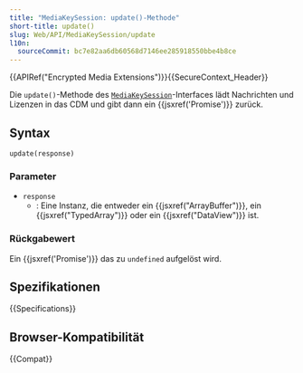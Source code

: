 ```yaml
---
title: "MediaKeySession: update()-Methode"
short-title: update()
slug: Web/API/MediaKeySession/update
l10n:
  sourceCommit: bc7e82aa6db60568d7146ee285918550bbe4b8ce
---
```


{{APIRef("Encrypted Media Extensions")}}{{SecureContext_Header}}

Die `update()`-Methode des [`MediaKeySession`](/de/docs/Web/API/MediaKeySession)-Interfaces lädt Nachrichten und Lizenzen in das CDM und gibt dann ein {{jsxref('Promise')}} zurück.

## Syntax

```js-nolint
update(response)
```

### Parameter

- `response`
  - : Eine Instanz, die entweder ein {{jsxref("ArrayBuffer")}}, ein {{jsxref("TypedArray")}} oder ein {{jsxref("DataView")}} ist.

### Rückgabewert

Ein {{jsxref('Promise')}} das zu `undefined` aufgelöst wird.

## Spezifikationen

{{Specifications}}

## Browser-Kompatibilität

{{Compat}}
